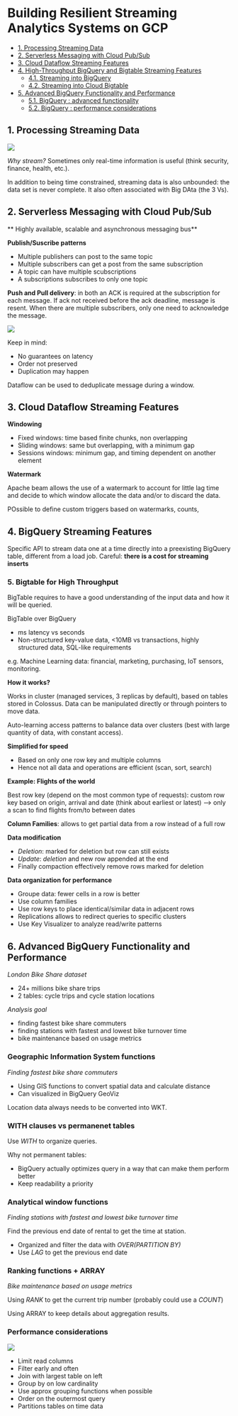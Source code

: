 # Building Resilient Streaming Analytics Systems on GCP

- [1. Processing Streaming Data](#1-processing-streaming-data)
- [2. Serverless Messaging with Cloud Pub/Sub](#2-serverless-messaging-with-cloud-pubsub)
- [3. Cloud Dataflow Streaming Features](#3-cloud-dataflow-streaming-features)
- [4. High-Throughput BigQuery and Bigtable Streaming Features](#4-high-throughput-bigquery-and-bigtable-streaming-features)
  - [4.1. Streaming into BigQuery](#41-streaming-into-bigquery)
  - [4.2. Streaming into Cloud Bigtable](#42-streaming-into-cloud-bigtable)
- [5. Advanced BigQuery Functionality and Performance](#5-advanced-bigquery-functionality-and-performance)
  - [5.1. BigQuery : advanced functionality](#51-bigquery--advanced-functionality)
  - [5.2. BigQuery : performance considerations](#52-bigquery--performance-considerations)

## 1. Processing Streaming Data
![](/assets/04-Building_Resilient_Streaming_Analytics_Systems_on_GCP/04-Building_Resilient_Streaming_Analytics_Systems_on_GCP_streaming_data.png)

*Why stream?* Sometimes only real-time information is useful (think security, finance, health, etc.).

In addition to being time constrained, streaming data is also unbounded: the data set is never complete. It also often associated with Big DAta (the 3 Vs).



## 2. Serverless Messaging with Cloud Pub/Sub

** Highly available, scalable and asynchronous messaging bus**

**Publish/Suscribe patterns**

* Multiple publishers can post to the same topic
* Multiple subscribers can get a post from the same subscription
* A topic can have multiple scubscriptions
* A subscriptions subscribes to only one topic

**Push and Pull delivery**: in both an ACK is required at the subscription for each message. If ack not received before the ack deadline, message is resent. When there are multiple subscribers, only one need to acknowledge the message.

![](/assets/04-Building_Resilient_Streaming_Analytics_Systems_on_GCP/04-Building_Resilient_Streaming_Analytics_Systems_on_GCP_push_pull.png)

Keep in mind:

* No guarantees on latency
* Order not preserved
* Duplication may happen

Dataflow can be used to deduplicate message during a window.

## 3. Cloud Dataflow Streaming Features

**Windowing**

* Fixed windows: time based finite chunks, non overlapping
* Sliding windows: same but overlapping, with a minimum gap
* Sessions windows: minimum gap, and timing dependent on another element

**Watermark**

Apache beam allows the use of a watermark to account for little lag time and decide to which window allocate the data and/or to discard the data.

POssible to define custom triggers based on watermarks, counts, 

## 4. BigQuery Streaming Features

Specific API to stream data one at a time directly into a preexisting BigQuery table, different from a load job. Careful: **there is a cost for streaming inserts**

### 5. Bigtable for High Throughput

BigTable requires to have a good understanding of the input data and how it will be queried.

BigTable over BigQuery

* ms latency vs seconds
* Non-structured key-value data, <10MB vs transactions, highly structured data, SQL-like requirements

e.g. Machine Learning data: financial, marketing, purchasing, IoT sensors, monitoring.

**How it works?**

Works in cluster (managed services, 3 replicas by default), based on tables stored in Colossus. Data can be manipulated directly or through pointers to move data.

Auto-learning access patterns to balance data over clusters (best with large quantity of data, with constant access).

**Simplified for speed**

* Based on only one row key and multiple columns
* Hence not all data and operations are efficient (scan, sort, search)

**Example: Flights of the world**

Best row key (depend on the most common type of requests): custom row key based on origin, arrival and date (think about earliest or latest) --> only a scan to find flights from/to between dates

**Column Families**: allows to get partial data from a row instead of a full row

**Data modification**

* *Deletion*: marked for deletion but row can still exists
* *Update*: *deletion* and new row appended at the end
* Finally compaction effectively remove rows marked for deletion

**Data organization for performance**

* Groupe data: fewer cells in a row is better
* Use column families
* Use row keys to place identical/similar data in adjacent rows
* Replications allows to redirect queries to specific clusters
* Use Key Visualizer to analyze read/write patterns

## 6. Advanced BigQuery Functionality and Performance

*London Bike Share dataset*

* 24+ millions bike share trips
* 2 tables: cycle trips and cycle station locations

*Analysis goal*

* finding fastest bike share commuters
* finding stations with fastest and lowest bike turnover time
* bike maintenance based on usage metrics



### Geographic Information System functions

*Finding fastest bike share commuters*

* Using GIS functions to convert spatial data and calculate distance
* Can visualized in BigQuery GeoViz

Location data always needs to be converted into WKT.

### WITH clauses vs permanenet tables

Use *WITH* to organize queries. 

Why not permanent tables:

* BigQuery actually optimizes query in a way that can make them perform better
* Keep readability a priority

### Analytical window functions

*Finding stations with fastest and lowest bike turnover time*

Find the previous end date of rental to get the time at station.

* Organized and filter the data with *OVER(PARTITION BY)*
* Use *LAG* to get the previous end date 



### Ranking functions + ARRAY

*Bike maintenance based on usage metrics*

Using *RANK* to get the current trip number (probably could use a *COUNT*)

Using ARRAY to keep details about aggregation results.

### Performance considerations

![](/assets/04-Building_Resilient_Streaming_Analytics_Systems_on_GCP/04-Building_Resilient_Streaming_Analytics_Systems_on_GCP_optimizations.png)

* Limit read columns
* Filter early and often
* Join with largest table on left
* Group by on low cardinality
* Use approx grouping functions when possible
* Order on the outermost query
* Partitions tables on time data
